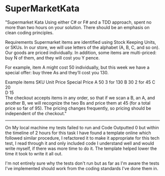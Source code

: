 # SuperMarketKata

"Supermarket Kata
Using either C# or F# and a TDD approach, spent no more than two hours on your solution. There should be an emphasis on clean coding principles.

Requirements
Supermarket items are identified using Stock Keeping Units, or SKUs. In our store, we will use letters of the alphabet (A, B, C, and so on). Our goods are priced individually. In addition, some items are multi-priced: buy N of them, and they will cost you Y pence.

For example, item A might cost 50 individually, but this week we have a special offer: buy three As and they’ll cost you 130.

Example items
SKU	Unit Price	Special Price
A	50	3 for 130
B	30	2 for 45
C	20	
D	15	
The checkout accepts items in any order, so that if we scan a B, an A, and another B, we will recognize the two Bs and price them at 45 (for a total price so far of 95). The pricing changes frequently, so pricing should be independent of the checkout."

-----------------------------------------------------------------------------------------------------------------------------------------------------

On My local machine my tests failed to run and Code Outputted 0 but within the timeline of 2 hours for this task I have found a template online which followed similar procedure, I refactored it to make it appropriate for this tech test, I read through it and only included code I understand well and would write myself, if there was more time to do it.
The template helped lower the time it took to write it all out.

I'm not entirely sure why the tests don't run but as far as I'm aware the tests I've implemented should work from the coding standards I've done them in. 
